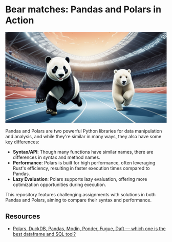# Bear matches: Pandas and Polars in Action

![Cover image](pandas_and_polars_in_action.png)

Pandas and Polars are two powerful Python libraries for data manipulation and analysis, and while they're similar in many ways, they also have some key differences:

- **Syntax/API**: Though many functions have similar names, there are differences in syntax and method names.
- **Performance**: Polars is built for high performance, often leveraging Rust's efficiency, resulting in faster execution times compared to Pandas.
- **Lazy Evaluation**: Polars supports lazy evaluation, offering more optimization opportunities during execution.

This repository features challenging assignments with solutions in both Pandas and Polars, aiming to compare their syntax and performance.

## Resources

* [Polars, DuckDB, Pandas, Modin, Ponder, Fugue, Daft — which one is the best dataframe and SQL tool?](https://kestra.io/blogs/2023-08-11-dataframes)